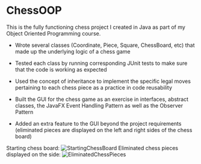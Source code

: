 # ChessOOP
This is the fully functioning chess project I created in Java as part of my Object Oriented Programming course. 

- Wrote several classes (Coordinate, Piece, Square, ChessBoard, etc) that made up the 
underlying logic of a chess game

- Tested each class by running corresponding JUnit tests to make sure that the code is 
working as expected

- Used the concept of inheritance to implement the specific legal moves pertaining to 
each chess piece as a practice in code reusability

- Built the GUI for the chess game as an exercise in interfaces, abstract classes, the 
JavaFX Event Handling Pattern as well as the Observer Pattern 

- Added an extra feature to the GUI beyond the project requirements (eliminated pieces are displayed on the left and right sides of the chess board)

Starting chess board:
![StartingChessBoard](https://user-images.githubusercontent.com/47334973/179610748-ca000eca-3907-4e46-913e-be207c08e5a7.PNG)
Eliminated chess pieces displayed on the side:
![EliminatedChessPieces](https://user-images.githubusercontent.com/47334973/179610767-f92c0236-f8dc-421b-bf65-f0459789820d.PNG)
